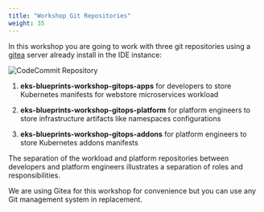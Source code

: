 ```yaml
---
title: "Workshop Git Repositories"
weight: 35
---
```


In this workshop you are going to work with three git repositories using a [gitea](https://github.com/go-gitea/gitea) server already install in the IDE instance:

![CodeCommit Repository](/static/images/gitea_repos.jpg)

1. **eks-blueprints-workshop-gitops-apps** for developers to store Kubernetes manifests for webstore microservices workload

2. **eks-blueprints-workshop-gitops-platform** for platform engineers to store infrastructure artifacts like namespaces configurations

3. **eks-blueprints-workshop-gitops-addons** for platform engineers to store Kubernetes addons manifests

The separation of the workload and platform repositories between developers and platform engineers illustrates a separation of roles and responsibilities.

We are using Gitea for this workshop for convenience but you can use any Git management system in replacement.
